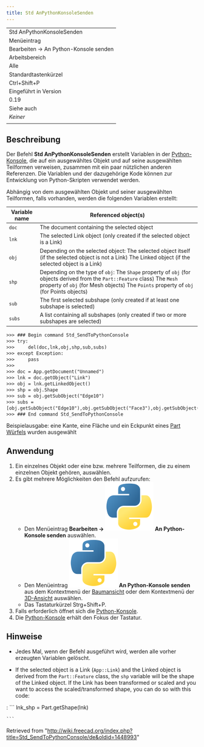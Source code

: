 ```yaml
---
title: Std AnPythonKonsoleSenden
---
```


|                                       |
| ------------------------------------- |
| Std AnPythonKonsoleSenden             |
| Menüeintrag                           |
| Bearbeiten → An Python-Konsole senden |
| Arbeitsbereich                        |
| Alle                                  |
| Standardtastenkürzel                  |
| Ctrl+Shift+P                          |
| Eingeführt in Version                 |
| 0.19                                  |
| Siehe auch                            |
| _Keiner_                              |
|                                       |

## Beschreibung

Der Befehl **Std AnPythonKonsoleSenden** erstellt Variablen in der [Python-Konsole](/Python_console/de "Python console/de"), die auf ein ausgewähltes Objekt und auf seine ausgewählten Teilformen verweisen, zusammen mit ein paar nützlichen anderen Referenzen. Die Variablen und der dazugehörige Kode können zur Entwicklung von Python-Skripten verwendet werden.

Abhängig von dem ausgewählten Objekt und seiner ausgewählten Teilformen, falls vorhanden, werden die folgenden Variablen erstellt:

| Variable name | Referenced object(s)                                                                                                                                                                                                   |
| ------------- | ---------------------------------------------------------------------------------------------------------------------------------------------------------------------------------------------------------------------- |
| `doc`         | The document containing the selected object                                                                                                                                                                            |
| `lnk`         | The selected Link object (only created if the selected object is a Link)                                                                                                                                               |
| `obj`         | Depending on the selected object: The selected object itself (if the selected object is not a Link) The Linked object (if the selected object is a Link)                                                               |
| `shp`         | Depending on the type of `obj`: The `Shape` property of `obj` (for objects derived from the `Part::Feature` class) The `Mesh` property of `obj` (for Mesh objects) The `Points` property of `obj` (for Points objects) |
| `sub`         | The first selected subshape (only created if at least one subshape is selected)                                                                                                                                        |
| `subs`        | A list containing all subshapes (only created if two or more subshapes are selected)                                                                                                                                   |

```
>>> ### Begin command Std_SendToPythonConsole
>>> try:
>>>     del(doc,lnk,obj,shp,sub,subs)
>>> except Exception:
>>>     pass
>>>
>>> doc = App.getDocument("Unnamed")
>>> lnk = doc.getObject("Link")
>>> obj = lnk.getLinkedObject()
>>> shp = obj.Shape
>>> sub = obj.getSubObject("Edge10")
>>> subs = [obj.getSubObject("Edge10"),obj.getSubObject("Face3"),obj.getSubObject("Vertex5"),]
>>> ### End command Std_SendToPythonConsole

```

Beispielausgabe: eine Kante, eine Fläche und ein Eckpunkt eines [Part Würfels](/Part_Box/de "Part Box/de") wurden ausgewählt

## Anwendung

1. Ein einzelnes Objekt oder eine bzw. mehrere Teilformen, die zu einem einzelnen Objekt gehören, auswählen.
2. Es gibt mehrere Möglichkeiten den Befehl aufzurufen:
   - Den Menüeintrag **Bearbeiten → ![](/src/assets/images/Std_SendToPythonConsole.svg) An Python-Konsole senden** auswählen.
   - Den Menüeintrag **![](/src/assets/images/Std_SendToPythonConsole.svg) An Python-Konsole senden** aus dem Kontextmenü der [Baumansicht](/Tree_view/de "Tree view/de") oder dem Kontextmenü der [3D-Ansicht](/3D_view/de "3D view/de") auswählen.
   - Das Tastaturkürzel Strg+Shift+P.
3. Falls erforderlich öffnet sich die [Python-Konsole](/Python_console/de "Python console/de").
4. Die [Python-Konsole](/Python_console/de "Python console/de") erhält den Fokus der Tastatur.

## Hinweise

- Jedes Mal, wenn der Befehl ausgeführt wird, werden alle vorher erzeugten Variablen gelöscht.

- If the selected object is a Link (`App::Link`) and the Linked object is derived from the `Part::Feature` class, the `shp` variable will be the shape of the Linked object. If the Link has been transformed or scaled and you want to access the scaled/transformed shape, you can do so with this code:

: ```
lnk_shp = Part.getShape(lnk)

    ```

Retrieved from "<http://wiki.freecad.org/index.php?title=Std_SendToPythonConsole/de&oldid=1448993>"
